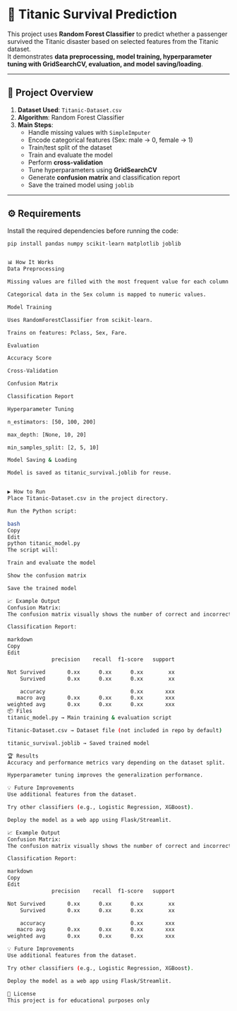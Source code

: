 # 🚢 Titanic Survival Prediction

This project uses **Random Forest Classifier** to predict whether a passenger survived the Titanic disaster based on selected features from the Titanic dataset.  
It demonstrates **data preprocessing, model training, hyperparameter tuning with GridSearchCV, evaluation, and model saving/loading**.

---

## 📂 Project Overview

1. **Dataset Used**: `Titanic-Dataset.csv`
2. **Algorithm**: Random Forest Classifier
3. **Main Steps**:
   - Handle missing values with `SimpleImputer`
   - Encode categorical features (Sex: male → 0, female → 1)
   - Train/test split of the dataset
   - Train and evaluate the model
   - Perform **cross-validation**
   - Tune hyperparameters using **GridSearchCV**
   - Generate **confusion matrix** and classification report
   - Save the trained model using `joblib`

---

## ⚙️ Requirements

Install the required dependencies before running the code:

```bash
pip install pandas numpy scikit-learn matplotlib joblib


📊 How It Works
Data Preprocessing

Missing values are filled with the most frequent value for each column.

Categorical data in the Sex column is mapped to numeric values.

Model Training

Uses RandomForestClassifier from scikit-learn.

Trains on features: Pclass, Sex, Fare.

Evaluation

Accuracy Score

Cross-Validation

Confusion Matrix

Classification Report

Hyperparameter Tuning

n_estimators: [50, 100, 200]

max_depth: [None, 10, 20]

min_samples_split: [2, 5, 10]

Model Saving & Loading

Model is saved as titanic_survival.joblib for reuse.


▶️ How to Run
Place Titanic-Dataset.csv in the project directory.

Run the Python script:

bash
Copy
Edit
python titanic_model.py
The script will:

Train and evaluate the model

Show the confusion matrix

Save the trained model

📈 Example Output
Confusion Matrix:
The confusion matrix visually shows the number of correct and incorrect predictions.

Classification Report:

markdown
Copy
Edit
              precision    recall  f1-score   support

Not Survived       0.xx      0.xx      0.xx        xx
    Survived       0.xx      0.xx      0.xx        xx

    accuracy                           0.xx       xxx
   macro avg       0.xx      0.xx      0.xx       xxx
weighted avg       0.xx      0.xx      0.xx       xxx
📦 Files
titanic_model.py → Main training & evaluation script

Titanic-Dataset.csv → Dataset file (not included in repo by default)

titanic_survival.joblib → Saved trained model

🏆 Results
Accuracy and performance metrics vary depending on the dataset split.

Hyperparameter tuning improves the generalization performance.

💡 Future Improvements
Use additional features from the dataset.

Try other classifiers (e.g., Logistic Regression, XGBoost).

Deploy the model as a web app using Flask/Streamlit.

📈 Example Output
Confusion Matrix:
The confusion matrix visually shows the number of correct and incorrect predictions.

Classification Report:

markdown
Copy
Edit
              precision    recall  f1-score   support

Not Survived       0.xx      0.xx      0.xx        xx
    Survived       0.xx      0.xx      0.xx        xx

    accuracy                           0.xx       xxx
   macro avg       0.xx      0.xx      0.xx       xxx
weighted avg       0.xx      0.xx      0.xx       xxx

💡 Future Improvements
Use additional features from the dataset.

Try other classifiers (e.g., Logistic Regression, XGBoost).

Deploy the model as a web app using Flask/Streamlit.

📜 License
This project is for educational purposes only

